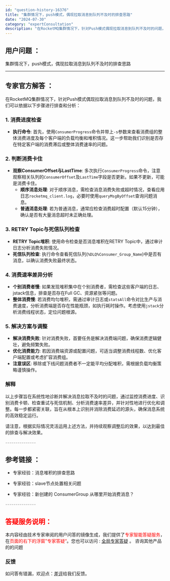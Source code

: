 ```yaml
---
id: "question-history-16376"
title: "集群情况下，push模式，偶现拉取消息到队列不及时的排查思路"
date: "2024-07-30"
category: "expertConsultation"
description: "在RocketMQ集群情况下，针对Push模式偶现拉取消息到队列不及时的问题，我们可以依据以下步骤进行排查和分析：### 1. **消费进度检查**- **执行命令**: 首先，使用`ConsumerProgress`命令并带上`-s`参数来查看消费组的整体消费进度及每个客户端的负载均衡和堆积情况。"
---
```


## 用户问题 ： 
 集群情况下，push模式，偶现拉取消息到队列不及时的排查思路  

---------------
## 专家官方解答 ：

在RocketMQ集群情况下，针对Push模式偶现拉取消息到队列不及时的问题，我们可以依据以下步骤进行排查和分析：

### 1. **消费进度检查**

- **执行命令**: 首先，使用`ConsumerProgress`命令并带上`-s`参数来查看消费组的整体消费进度及每个客户端的负载均衡和堆积情况。这一步帮助我们识别是否存在特定客户端的消费滞后或整体消费速率的问题。

### 2. **判断消费卡住**

- **观察ConsumerOffset与LastTime**: 多次执行`ConsumerProgress`命令，注意观察相关队列的`ConsumerOffset`及`LastTime`字段是否更新。如果不更新，可能是消费卡住。
  - **顺序消息处理**: 对于顺序消息，需检查消息消费失败或超时情况，查看应用日志`rocketmq_client.log`，必要时使用`queryMsgByOffset`查询问题消息。
  - **普通消息处理**: 若为普通消息，通常应检查消费超时配置（默认15分钟），确认是否有大量消息超时未正确处理。

### 3. **RETRY Topic与死信队列检查**

- **RETRY Topic堆积**: 使用命令检查是否消息堆积在RETRY Topic中，通过审计日志分析消费失败情况。
- **死信队列检查**: 执行命令查看死信队列(`%DLQ%Consumer_Group_Name`)中是否有消息，以确认消费失败最终状态。

### 4. **消费速率差异分析**

- **个别消费者慢**: 如果发现堆积集中在个别消费者，需检查这些客户端的日志、jstack信息，排查是否存在Full GC、资源紧张等问题。
- **整体消费慢**: 若消费均匀堆积，需通过审计日志或`statsAll`命令对比生产与消费速度，分析消费端是否存在性能瓶颈，如执行耗时操作。考虑使用`jstack`分析消费线程状态，定位问题根源。

### 5. **解决方案与调整**

- **解决消费失败**: 针对消费失败，首要任务是解决消费端问题，确保消费逻辑健壮，避免频繁失败。
- **优化消费能力**: 若因消费端资源或配置问题，可适当调整消费线程数、优化客户端配置或考虑扩容消费组。
- **注意误区**: 移除或下线问题消费者不一定能平均分配堆积，需根据负载均衡策略谨慎操作。

### 解释

以上步骤旨在系统性地诊断并解决消息拉取不及时的问题，通过监控消费进度、识别消费卡顿、检查重试与死信机制、分析消费速率差异，并针对性地进行优化和调整。每一步都紧密关联，旨在从根本上识别并消除消费延迟的源头，确保消息系统的高效稳定运行。

请注意，根据实际情况灵活运用上述方法，并持续观察调整后的效果，以达到最佳的排查与解决效果。


<font color="#949494">---------------</font> 


## 参考链接 ：

* 专家经验：消息堆积的排查思路 
 
 * 专家经验：slave节点处置相关问题 
 
 * 专家经验：新创建的 ConsumerGroup 从哪里开始消费消息？ 


 <font color="#949494">---------------</font> 
 


## <font color="#FF0000">答疑服务说明：</font> 

本内容经由技术专家审阅的用户问答的镜像生成，我们提供了<font color="#FF0000">专家智能答疑服务</font>，在<font color="#FF0000">页面的右下的浮窗”专家答疑“</font>。您也可以访问 : [全局专家答疑](https://answer.opensource.alibaba.com/docs/intro) 。 咨询其他产品的的问题

### 反馈
如问答有错漏，欢迎点：[差评](https://ai.nacos.io/user/feedbackByEnhancerGradePOJOID?enhancerGradePOJOId=16378)给我们反馈。
